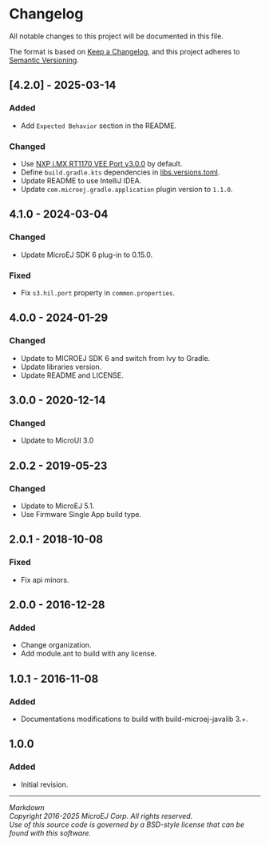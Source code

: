 # Changelog

All notable changes to this project will be documented in this file.

The format is based on [Keep a Changelog](https://keepachangelog.com/en/1.0.0/),
and this project adheres to [Semantic Versioning](https://semver.org/spec/v2.0.0.html).

## [4.2.0] - 2025-03-14

### Added

- Add ``Expected Behavior`` section in the README.

### Changed

- Use [NXP i.MX RT1170 VEE Port v3.0.0](https://github.com/MicroEJ/nxp-vee-imxrt1170-evk/tree/NXPVEE-MIMXRT1170-EVK-3.0.0) by default.
- Define ``build.gradle.kts`` dependencies in [libs.versions.toml](../gradle/libs.versions.toml).
- Update README to use IntelliJ IDEA.
- Update ``com.microej.gradle.application`` plugin version to `1.1.0`.

## 4.1.0 - 2024-03-04

### Changed

- Update MicroEJ SDK 6 plug-in to 0.15.0.

### Fixed

- Fix `s3.hil.port` property in `common.properties`.

## 4.0.0 - 2024-01-29

### Changed

- Update to MICROEJ SDK 6 and switch from Ivy to Gradle.
- Update libraries version.
- Update README and LICENSE.

## 3.0.0 - 2020-12-14

### Changed

  - Update to MicroUI 3.0
  
## 2.0.2 - 2019-05-23

### Changed

  - Update to MicroEJ 5.1.
  - Use Firmware Single App build type.
  
## 2.0.1 - 2018-10-08

### Fixed

  - Fix api minors.
  
## 2.0.0 - 2016-12-28

### Added

  - Change organization.
  - Add module.ant to build with any license.

## 1.0.1 - 2016-11-08

### Added

  - Documentations modifications to build with build-microej-javalib 3.+.
  
## 1.0.0

### Added

  - Initial revision.

---  
_Markdown_   
_Copyright 2016-2025 MicroEJ Corp. All rights reserved._  
_Use of this source code is governed by a BSD-style license that can be found with this software._  
